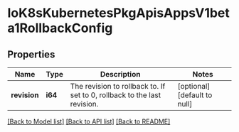 # IoK8sKubernetesPkgApisAppsV1beta1RollbackConfig

## Properties
Name | Type | Description | Notes
------------ | ------------- | ------------- | -------------
**revision** | **i64** | The revision to rollback to. If set to 0, rollback to the last revision. | [optional] [default to null]

[[Back to Model list]](../README.md#documentation-for-models) [[Back to API list]](../README.md#documentation-for-api-endpoints) [[Back to README]](../README.md)


